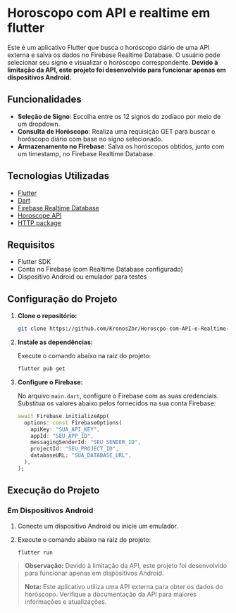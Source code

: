 # Horoscopo com API e realtime em flutter

Este é um aplicativo Flutter que busca o horóscopo diário de uma API externa e salva os dados no Firebase Realtime Database. O usuário pode selecionar seu signo e visualizar o horóscopo correspondente. **Devido à limitação da API, este projeto foi desenvolvido para funcionar apenas em dispositivos Android.**

## Funcionalidades

- **Seleção de Signo**: Escolha entre os 12 signos do zodíaco por meio de um dropdown.
- **Consulta de Horóscopo**: Realiza uma requisição GET para buscar o horóscopo diário com base no signo selecionado.
- **Armazenamento no Firebase**: Salva os horóscopos obtidos, junto com um timestamp, no Firebase Realtime Database.

## Tecnologias Utilizadas

- [Flutter](https://flutter.dev/)
- [Dart](https://dart.dev/)
- [Firebase Realtime Database](https://firebase.google.com/docs/database)
- [Horoscope API](https://horoscope-app-api.vercel.app/)
- [HTTP package](https://pub.dev/packages/http)

## Requisitos

- Flutter SDK
- Conta no Firebase (com Realtime Database configurado)
- Dispositivo Android ou emulador para testes

## Configuração do Projeto

1. **Clone o repositório:**

   ```bash
   git clone https://github.com/KronosZbr/Horoscpo-com-API-e-Realtime-Firebase-
   ```

2. **Instale as dependências:**

   Execute o comando abaixo na raiz do projeto:
   
   ```bash
   flutter pub get
   ```

3. **Configure o Firebase:**

   No arquivo `main.dart`, configure o Firebase com as suas credenciais. Substitua os valores abaixo pelos fornecidos na sua conta Firebase:
   
   ```dart
   await Firebase.initializeApp(
     options: const FirebaseOptions(
       apiKey: "SUA_API_KEY",
       appId: "SEU_APP_ID",
       messagingSenderId: "SEU_SENDER_ID",
       projectId: "SEU_PROJECT_ID",
       databaseURL: "SUA_DATABASE_URL",
     ),
   );
   ```

## Execução do Projeto

### Em Dispositivos Android

1. Conecte um dispositivo Android ou inicie um emulador.
2. Execute o comando abaixo na raiz do projeto:

   ```bash
   flutter run
   ```

> **Observação:** Devido à limitação da API, este projeto foi desenvolvido para funcionar apenas em dispositivos Android.
> 
> **Nota:** Este aplicativo utiliza uma API externa para obter os dados do horóscopo. Verifique a documentação da API para maiores informações e atualizações.
